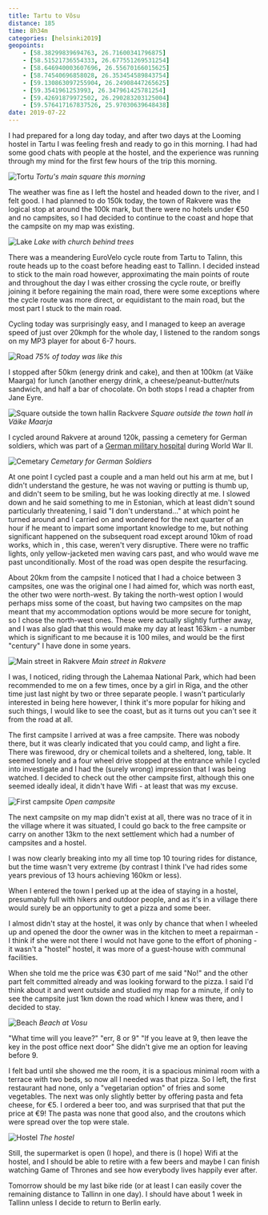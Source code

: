 ```yaml
--- 
title: Tartu to Võsu
distance: 185
time: 8h34m
categories: [helsinki2019]
geopoints:
    - [58.38299839694763, 26.71600341796875]
    - [58.51521736554333, 26.677551269531254]
    - [58.646940003607696, 26.55670166015625]
    - [58.74540696858028, 26.353454589843754]
    - [59.130863097255904, 26.24908447265625]
    - [59.3541961253993, 26.347961425781254]
    - [59.42691879972502, 26.290283203125004]
    - [59.576417167837526, 25.97030639648438]
date: 2019-07-22
---
```


I had prepared for a long day today, and after two days at the Looming hostel
in Tartu I was feeling fresh and ready to go in this morning. I had had some
good chats with people at the hostel, and the experience was running through
my mind for the first few hours of the trip this morning.

![Tortu](/images/tallinn/2019-07-22/1.JPG)
*Tortu's main square this morning*

The weather was fine as I left the hostel and headed down to the river, and I
felt good. I had planned to do 150k today, the town of Rakvere was the
logical stop at around the 100k mark, but there were no hotels under €50 and
no campsites, so I had decided to continue to the coast and hope that the
campsite on my map was existing.

![Lake](/images/tallinn/2019-07-22/2.JPG)
*Lake with church behind trees*

There was a meandering EuroVelo cycle route from Tartu to Talinn, this route
heads up to the coast before heading east to Tallinn. I decided instead to
stick to the main road however, approximating the main points of route and
throughout the day I was either crossing the cycle route, or breifly joining
it before regaining the main road, there were some exceptions where the cycle
route was more direct, or equidistant to the main road, but the most part I
stuck to the main road.

Cycling today was surprisingly easy, and I managed to keep an average speed of
just over 20kmph for the whole day, I listened to the random songs on my MP3
player for about 6-7 hours.

![Road](/images/tallinn/2019-07-22/3.JPG)
*75% of today was like this*

I stopped after 50km (energy drink and cake), and then at 100km (at Väike
Maarga) for lunch (another energy drink, a cheese/peanut-butter/nuts sandwich,
and half a bar of chocolate. On both stops I read a chapter from Jane Eyre.

![Square outside the town hallin Rackvere](/images/tallinn/2019-07-22/4.JPG)
*Square outside the town hall in Väike Maarja*

I cycled around Rakvere at around 120k, passing a cemetery for German
soldiers, which was part of a [German military
hospital](https://www.tracesofwar.com/sights/3638/German-War-Cemetery-Wesenberg---Rakvere.htm)
during World War II. 

![Cemetary](/images/tallinn/2019-07-22/5.JPG)
*Cemetary for German Soldiers*

At one point I cycled past a couple and a man held out his arm at me, but I
didn't understand the gesture, he was not waving or putting is thumb up, and
didn't seem to be smiling, but he was looking directly at me. I slowed down
and he said something to me in Estonian, which at least didn't sound
particularly threatening, I said "I don't understand..." at which point he
turned around and I carried on and wondered for the next quarter of an hour if
he meant to impart some important knowledge to me, but nothing significant
happened on the subsequent road except around 10km of road works, which in ,
this case, weren't very disruptive. There were no traffic lights, only
yellow-jacketed men waving cars past, and who would wave me past
unconditionally. Most of the road was open despite the resurfacing.

About 20km from the campsite I noticed that I had a choice between 3
campsites, one was the original one I had aimed for, which was north east, the
other two were north-west. By taking the north-west option I would perhaps
miss some of the coast, but having two campsites on the map meant that my
accommodation options would be more secure for tonight, so I chose the
north-west ones. These were actually slightly further away, and I was also
glad that this would make my day at least 163km - a number which is
significant to me because it is 100 miles, and would be the first "century" I
have done in some years.

![Main street in Rakvere](/images/tallinn/2019-07-22/6.JPG)
*Main street in Rakvere*

I was, I noticed, riding through the Lahemaa National Park, which had been
recommended to me on a few times, once by a girl in Riga, and the other time
just last night by two or three separate people. I wasn't particularly
interested in being here however, I think it's more popular for hiking and
such things, I would like to see the coast, but as it turns out you can't see
it from the road at all.

The first campsite I arrived at was a free campsite. There was nobody there,
but it was clearly indicated that you could camp, and light a fire. There was
firewood, dry or chemical toilets and a sheltered, long, table. It seemed
lonely and a four wheel drive stopped at the entrance while I cycled into
investigate and I had the (surely wrong) impression that I was being watched.
I decided to check out the other campsite first, although this one seemed
ideally ideal, it didn't have Wifi - at least that was my excuse.

![First campsite](/images/tallinn/2019-07-22/7.JPG)
*Open campsite*

The next campsite on my map didn't exist at all, there was no trace of it in
the village where it was situated, I could go back to the free campsite or
carry on another 13km to the next settlement which had a number of campsites
and a hostel.

I was now clearly breaking into my all time top 10 touring rides for distance,
but the time wasn't very extreme (by contrast I think I've had rides some 
years previous of 13 hours achieving 160km or less).

When I entered the town I perked up at the idea of staying in a hostel,
presumably full with hikers and outdoor people, and as it's in a village there
would surely be an opportunity to get a pizza and some beer.

I almost didn't stay at the hostel, it was only by chance that when I wheeled
up and opened the door the owner was in the kitchen to meet a repairman - I
think if she were not there I would not have gone to the effort of phoning -
it wasn't a "hostel" hostel, it was more of a guest-house with communal
facilities.

When she told me the price was €30 part of me said "No!" and the other part
felt committed already and was looking forward to the pizza. I said I'd think
about it and went outside and studied my map for a minute, if only to see the
campsite just 1km down the road which I knew was there, and I decided to stay.

![Beach](/images/tallinn/2019-07-22/9.JPG)
*Beach at Vosu*

"What time will you leave?" "err, 8 or 9" "If you leave at 9, then leave the
key in the post office next door" She didn't give me an option for leaving
before 9.

I felt bad until she showed me the room, it is a spacious minimal room with a
terrace with two beds, so now all I needed was that pizza. So I left, the
first restaurant had none, only a "vegetarian option" of fries and some
vegetables. The next was only slightly better by offering pasta and feta
cheese, for €5. I ordered a beer too, and was surprised that that put the
price at €9! The pasta was none that good also, and the croutons which were
spread over the top were stale.

![Hostel](/images/tallinn/2019-07-22/10.JPG)
*The hostel*

Still, the supermarket is open (I hope), and there is (I hope) Wifi at the
hostel, and I should be able to retire with a few beers and maybe I can finish
watching Game of Thrones and see how everybody lives happily ever after.

Tomorrow should be my last bike ride (or at least I can easily cover the
remaining distance to Tallinn in one day). I should have about 1 week in
Tallinn unless I decide to return to Berlin early.

